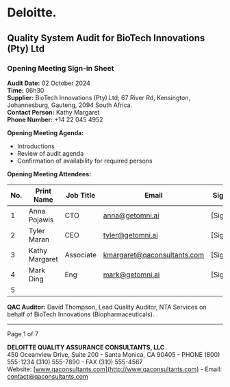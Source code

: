 # Deloitte.

## Quality System Audit for BioTech Innovations (Pty) Ltd

### Opening Meeting Sign-in Sheet

**Audit Date:** 02 October 2024  
**Time:** 06h30  
**Supplier:** BioTech Innovations (Pty) Ltd; 67 River Rd, Kensington, Johannesburg, Gauteng, 2094 South Africa.  
**Contact Person:** Kathy Margaret  
**Phone Number:** +14 22 045 4952

**Opening Meeting Agenda:**

- Introductions
- Review of audit agenda
- Confirmation of availability for required persons

**Opening Meeting Attendees:**

| No. | Print Name     | Job Title | Email                       | Signature   |
| --- | -------------- | --------- | --------------------------- | ----------- |
| 1   | Anna Pojawis   | CTO       | anna@getomni.ai             | [Signature] |
| 2   | Tyler Maran    | CEO       | tyler@getomni.ai            | [Signature] |
| 3   | Kathy Margaret | Associate | kmargaret@qaconsultants.com | [Signature] |
| 4   | Mark Ding      | Eng       | mark@getomni.ai             | [Signature] |
| 5   |                |           |                             |             |

**QAC Auditor:** David Thompson, Lead Quality Auditor, NTA Services on behalf of BioTech Innovations (Biopharmaceuticals).

---

Page 1 of 7

**DELOITTE QUALITY ASSURANCE CONSULTANTS, LLC**  
450 Oceanview Drive, Suite 200 - Santa Monica, CA 90405 - PHONE (800) 555-1234 (310) 555-7890 - FAX (310) 555-4567  
Website: [www.qaconsultants.com](http://www.qaconsultants.com) - Email: contact@qaconsultants.com
